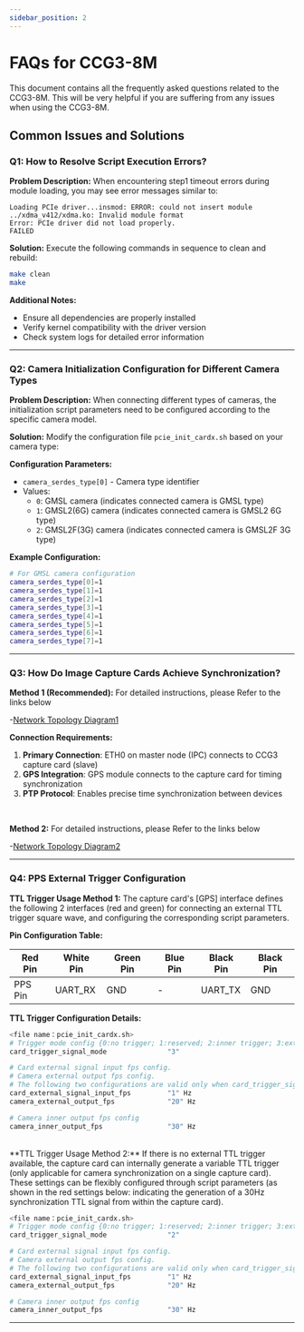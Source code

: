 ```yaml
---
sidebar_position: 2
---
```


# FAQs for CCG3-8M

This document contains all the frequently asked questions related to the CCG3-8M. This will be very helpful if you are suffering from any issues when using the CCG3-8M.

## Common Issues and Solutions

### Q1: How to Resolve Script Execution Errors?

**Problem Description:**
When encountering step1 timeout errors during module loading, you may see error messages similar to:
```
Loading PCIe driver...insmod: ERROR: could not insert module ../xdma_v412/xdma.ko: Invalid module format
Error: PCIe driver did not load properly.
FAILED
```

**Solution:**
Execute the following commands in sequence to clean and rebuild:
```bash
make clean
make
```

**Additional Notes:**
- Ensure all dependencies are properly installed
- Verify kernel compatibility with the driver version
- Check system logs for detailed error information

---

### Q2: Camera Initialization Configuration for Different Camera Types

**Problem Description:**
When connecting different types of cameras, the initialization script parameters need to be configured according to the specific camera model.

**Solution:**
Modify the configuration file `pcie_init_cardx.sh` based on your camera type:

**Configuration Parameters:**
- `camera_serdes_type[0]` - Camera type identifier
- Values:
  - `0`: GMSL camera (indicates connected camera is GMSL type)
  - `1`: GMSL2(6G) camera (indicates connected camera is GMSL2 6G type)
  - `2`: GMSL2F(3G) camera (indicates connected camera is GMSL2F 3G type)

**Example Configuration:**
```bash
# For GMSL camera configuration
camera_serdes_type[0]=1
camera_serdes_type[1]=1
camera_serdes_type[2]=1
camera_serdes_type[3]=1
camera_serdes_type[4]=1
camera_serdes_type[5]=1
camera_serdes_type[6]=1
camera_serdes_type[7]=1
```

---

### Q3: How Do Image Capture Cards Achieve Synchronization?

<!-- **Answer:** -->

**Method 1 (Recommended):** For detailed instructions, please Refer to the links below

-[Network Topology Diagram1](https://autosensee.feishu.cn/docx/CKDYdlrlkoWvTpx39wvcSHzCnyf)

**Connection Requirements:**
1. **Primary Connection**: ETH0 on master node (IPC) connects to CCG3 capture card (slave)
2. **GPS Integration**: GPS module connects to the capture card for timing synchronization
3. **PTP Protocol**: Enables precise time synchronization between devices
<br/>

**Method 2:** For detailed instructions, please Refer to the links below
<!-- ```
GPS → Time Synchronization Box → GMSL Camera Array
 ↓                    ↓                    ↓
PTP →         Ethernet Switch  → Multiple Cameras
 ↓                    ↓                    ↓
Lidar →         PTP Sync       → Capture Card System
``` -->

-[Network Topology Diagram2](https://autosensee.feishu.cn/docx/ErBzdsOkFowOt0xTc5ecdAvgnqe)

<!-- **Additional Resources:**
- [PTP Configuration Guide](../guides/ptp-configuration.md)
- [Troubleshooting Network Issues](../guides/network-troubleshooting.md) -->

---
<!--
### Q4: Time Synchronization and PTP Configuration

**System Architecture Diagram:**

```
GPS → Time Synchronization Box → GMSL Camera Array
 ↓                    ↓                    ↓
PTP → Ethernet Switch → Multiple Cameras
 ↓                    ↓                    ↓
Lidar → PTP Sync → Capture Card System
```

**Configuration Steps:**

1. **Hardware Setup:**
   - Connect GPS to Time Synchronization Box
   - Connect cameras to GMSL interface
   - Establish PTP network through Ethernet switch
   - Connect Lidar with PTP synchronization

2. **Software Configuration:**
   - Configure PTP master/slave relationships
   - Set up timing parameters
   - Validate synchronization accuracy

**Key Points:**
- Ensure all devices support PTP protocol
- Verify timing accuracy requirements
- Monitor synchronization status regularly

--- -->

### Q4: PPS External Trigger Configuration

**TTL Trigger Usage Method 1:**
The capture card's [GPS] interface defines the following 2 interfaces (red and green) for connecting an external TTL trigger square wave, and configuring the corresponding script parameters.

**Pin Configuration Table:**

| Red Pin | White Pin | Green Pin | Blue Pin | Black Pin | Black Pin |
|------------|-------------|---------|---------|------------|----------|
| PPS Pin    | UART_RX     | GND     | -  | UART_TX    | GND |

**TTL Trigger Configuration Details:**

<!-- When using GPS as the timing source, configure the following parameters: -->

```bash
<file name：pcie_init_cardx.sh>
# Trigger mode config {0:no trigger; 1:reserved; 2:inner trigger; 3:external trigger}
card_trigger_signal_mode               "3"

# Card external signal input fps config.
# Camera external output fps config.
# The following two configurations are valid only when card_trigger_signal_mode is "3".
card_external_signal_input_fps         "1" Hz
camera_external_output_fps             "20" Hz

# Camera inner output fps config
camera_inner_output_fps                "30" Hz
```
<br/>
**TTL Trigger Usage Method 2:**
If there is no external TTL trigger available, the capture card can internally generate a variable TTL trigger (only applicable for camera synchronization on a single capture card). These settings can be flexibly configured through script parameters (as shown in the red settings below: indicating the generation of a 30Hz synchronization TTL signal from within the capture card).

```bash
<file name：pcie_init_cardx.sh>
# Trigger mode config {0:no trigger; 1:reserved; 2:inner trigger; 3:external trigger}
card_trigger_signal_mode               "2"

# Card external signal input fps config.
# Camera external output fps config.
# The following two configurations are valid only when card_trigger_signal_mode is "3".
card_external_signal_input_fps         "1" Hz
camera_external_output_fps             "20" Hz

# Camera inner output fps config
camera_inner_output_fps                "30" Hz
```

---
